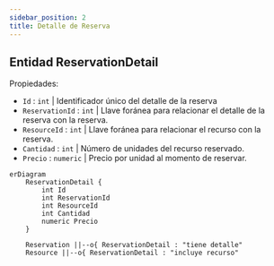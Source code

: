```yaml
---
sidebar_position: 2
title: Detalle de Reserva
---
```


## Entidad ReservationDetail

Propiedades: 
- `Id` : `int` | Identificador único del detalle de la reserva
- `ReservationId` : `int` | Llave foránea para relacionar el detalle de la reserva con la reserva.
- `ResourceId` : `int` | Llave foránea para relacionar el recurso con la reserva.
- `Cantidad` : `int` | Número de unidades del recurso reservado.
- `Precio` : `numeric` | Precio por unidad al momento de reservar.

``` mermaid
erDiagram
    ReservationDetail {
        int Id
        int ReservationId
        int ResourceId
        int Cantidad
        numeric Precio
    }

    Reservation ||--o{ ReservationDetail : "tiene detalle"
    Resource ||--o{ ReservationDetail : "incluye recurso"
```